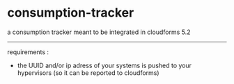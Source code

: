 consumption-tracker
===================

a consumption tracker meant to be integrated in cloudforms 5.2

---

requirements :

- the UUID and/or ip adress  of your systems is pushed to your hypervisors (so it can be reported to cloudforms)



